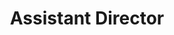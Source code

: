 ---
Destinations: recrBFaitP6sg2FTK
title: Assistant Director
contactImage: OrderedDict([('id', 'attnW9BZRfsqYSzMu'), ('width', 1950), ('height', 1920), ('url', 'https://dl.airtable.com/.attachments/d82e71a2596e4bcdb52e017620ad6668/d0048a74/CoSAlogo.png'), ('filename', 'CoSA logo.png'), ('size', 157757), ('type', 'image/png'), ('thumbnails', OrderedDict([('small', OrderedDict([('url', 'https://dl.airtable.com/.attachmentThumbnails/21e863da44984f92f677f177a1abb367/5e9f768f'), ('width', 37), ('height', 36)])), ('large', OrderedDict([('url', 'https://dl.airtable.com/.attachmentThumbnails/7edfb94b8cc0b215d93557f3ddbf477e/545eebfa'), ('width', 520), ('height', 512)])), ('full', OrderedDict([('url', 'https://dl.airtable.com/.attachmentThumbnails/3a42a57504ddcb3a6bb2441fcece359d/4b76ede0'), ('width', 3000), ('height', 3000)]))]))])
name: Laura Mayes
employer: Communications and Engagement Department, City of San Antonio
Last Modified: 2022-05-27T14:16:37.000Z
---